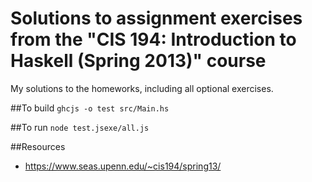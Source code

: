 # Solutions to assignment exercises from the "CIS 194: Introduction to Haskell (Spring 2013)" course
My solutions to the homeworks, including all optional exercises.

##To build
`ghcjs -o test src/Main.hs`

##To run
`node test.jsexe/all.js`

##Resources
* https://www.seas.upenn.edu/~cis194/spring13/

